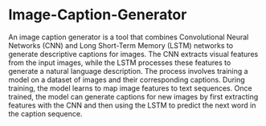 # Image-Caption-Generator
An image caption generator is a tool that combines Convolutional Neural Networks (CNN) and Long Short-Term Memory (LSTM) networks to generate descriptive captions for images. The CNN extracts visual features from the input images, while the LSTM processes these features to generate a natural language description.
The process involves training a model on a dataset of images and their corresponding captions. During training, the model learns to map image features to text sequences. Once trained, the model can generate captions for new images by first extracting features with the CNN and then using the LSTM to predict the next word in the caption sequence.